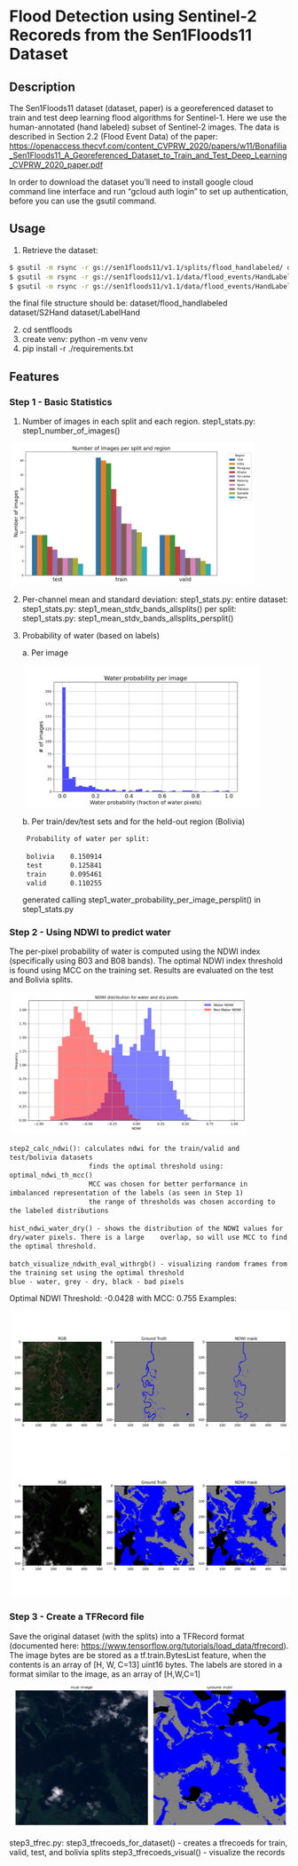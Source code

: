 # Flood Detection using Sentinel-2 Recoreds from the Sen1Floods11 Dataset

## Description

The Sen1Floods11 dataset (dataset, paper) is a georeferenced dataset to train and test deep learning flood algorithms for Sentinel-1. Here we use the human-annotated (hand labeled) subset of Sentinel-2 images. The data is described in Section 2.2 (Flood Event Data) of the paper:
https://openaccess.thecvf.com/content_CVPRW_2020/papers/w11/Bonafilia_Sen1Floods11_A_Georeferenced_Dataset_to_Train_and_Test_Deep_Learning_CVPRW_2020_paper.pdf


In order to download the dataset you’ll need to install google cloud command line interface and run “gcloud auth login” to set up authentication, before you can use the gsutil command.

## Usage

1. Retrieve the dataset: 

```bash
$ gsutil -m rsync -r gs://sen1floods11/v1.1/splits/flood_handlabeled/ dataset/flood_handlabeled
$ gsutil -m rsync -r gs://sen1floods11/v1.1/data/flood_events/HandLabeled/LabelHand dataset/LabelHand
$ gsutil -m rsync -r gs://sen1floods11/v1.1/data/flood_events/HandLabeled/S2Hand dataset/S2Hand
```

the final file structure should be:
    dataset/flood_handlabeled
    dataset/S2Hand
    dataset/LabelHand

2. cd sentfloods
3. create venv: python -m venv venv
4. pip install -r ./requirements.txt

## Features

### Step 1 - Basic Statistics
1. Number of images in each split and each region.
    step1_stats.py: step1_number_of_images()

<div>
  <img src="sentfloods/output/step1_images_per_split_and_region.png" height="256" hspace=3 >
</div>

2. Per-channel mean and standard deviation:
    step1_stats.py: 
        entire dataset: step1_stats.py: step1_mean_stdv_bands_allsplits()
        per split: step1_stats.py: step1_mean_stdv_bands_allsplits_persplit()
    
3. Probability of water (based on labels)

    a. Per image
    <div>
    <img src="sentfloods/output/step1_water_probability_per_image.png" height="256" hspace=3 >
    </div>


    b. Per train/dev/test sets and for the held-out region (Bolivia)


        Probability of water per split:

        bolivia    0.150914
        test       0.125841
        train      0.095461
        valid      0.110255

        
    generated calling step1_water_probability_per_image_persplit() in step1_stats.py

###  Step 2 - Using NDWI to predict water
The per-pixel probability of water is computed using the NDWI index (specifically using B03 and B08 bands). The optimal NDWI index threshold is found using MCC on the training set. Results are evaluated on the test and Bolivia splits.

<div>
  <img src="sentfloods/output/step2_ndwi_hist_water_dry_trainvalid.png" height="256" hspace=3 >
</div>

    step2_calc_ndwi(): calculates ndwi for the train/valid and test/bolivia datasets
                        finds the optimal threshold using: optimal_ndwi_th_mcc()
                        MCC was chosen for better performance in imbalanced representation of the labels (as seen in Step 1) 
                        the range of thresholds was chosen according to the labeled distributions

    hist_ndwi_water_dry() - shows the distribution of the NDWI values for dry/water pixels. There is a large    overlap, so will use MCC to find the optimal threshold. 

    batch_visualize_ndwith_eval_withrgb() - visualizing random frames from the training set using the optimal threshold
    blue - water, grey - dry, black - bad pixels


Optimal NDWI Threshold: -0.0428 with MCC: 0.755
Examples: 

<div>
  <img src="sentfloods/output/step2_ndwi_threshold_vis_Paraguay_280900_Lab.png" height="256" hspace=3 >
</div>
<div>
  <img src="sentfloods/output/step2_ndwi_threshold_vis_Bolivia_129334_Lab.png" height="256" hspace=3 >
</div>


    


###  Step 3 - Create a TFRecord file

Save the original dataset (with the splits) into a TFRecord format (documented here:
https://www.tensorflow.org/tutorials/load_data/tfrecord).
The image bytes are be stored as a tf.train.BytesList feature, when the contents is an array of [H, W, C=13] uint16 bytes. The labels are stored in a format similar to the image, as an array of [H,W,C=1]

<div>
  <img src="sentfloods/output/step3/step3_tfrec_vis.png" height="256" hspace=3 >
</div>

step3_tfrec.py: step3_tfrecoeds_for_dataset() - creates a tfrecoeds for train, valid, test, and bolivia splits
                step3_tfrecoeds_visual() - visualize the records



